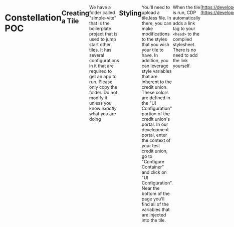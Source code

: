 # Constellation POC

## Creating a Tile
We have a folder called "simple-vite" that is the boilerplate project that is used to jump start other tiles. It has several configurations in it that are required to get an app to run. Please only copy the folder. Do not modify it unless you know *exactly* what you are doing

## Styling
You'll need to upload a tile.less file. In there, you can make modifications to the styles that you wish your tile to have. In addition, you can leverage style variables that are inherent to the credit union. These colors are defined in the "UI Configuration" portion of the credit union's portal. In our development portal, enter the context of your test credit union, go to "Configure Container" and click on "UI Configuration". Near the bottom of the page you'll find all of the variables that are injected into the tile.

When the tile is run, CDP automatically adds a link tag to your `<head>` to the compiled stylesheet. There is no need to add the link yourself.

[https://developer.cdp.wiki/en/Tiles/Theming](https://developer.cdp.wiki/en/Tiles/Theming)

## Troubleshooting

### Tile won't display
`
<style>
  body {
    display: flex;
  }
</style>
`

### index.html won't upload
Make sure that DOCTYPE is all upper case:
`
<!DOCTYPE html>
`

### Can't see tile logs
Open the console and under the tab for "Console" there is a dropdown that allows you to pick what container object you want to recieve logs from. As you hover over the different containers, you will see them get highlighted in the UI. Select the top most container that only contains your tile. In most cases this will look like a GUID